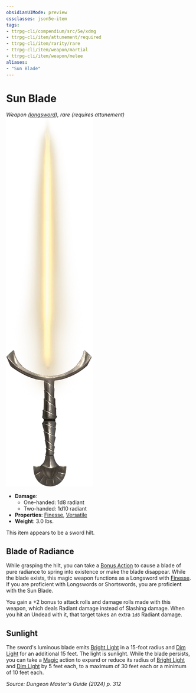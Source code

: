 ```yaml
---
obsidianUIMode: preview
cssclasses: json5e-item
tags:
- ttrpg-cli/compendium/src/5e/xdmg
- ttrpg-cli/item/attunement/required
- ttrpg-cli/item/rarity/rare
- ttrpg-cli/item/weapon/martial
- ttrpg-cli/item/weapon/melee
aliases: 
- "Sun Blade"
---
```

# Sun Blade
*Weapon ([longsword](Misc%20Files/CLI/compendium/items/longsword-xphb.md)), rare (requires attunement)*  
![](Misc%20Files/CLI/compendium/items/img/sun-blade.webp#right)

- **Damage**:
  - One-handed: 1d8 radiant
  - Two-handed: 1d10 radiant
- **Properties**: [Finesse](Misc%20Files/CLI/rules/item-properties.md#Finesse), [Versatile](Misc%20Files/CLI/rules/item-properties.md#Versatile)
- **Weight**: 3.0 lbs.

This item appears to be a sword hilt.

## Blade of Radiance

While grasping the hilt, you can take a [Bonus Action](Misc%20Files/CLI/rules/variant-rules/bonus-action-xphb.md) to cause a blade of pure radiance to spring into existence or make the blade disappear. While the blade exists, this magic weapon functions as a Longsword with [Finesse](Misc%20Files/CLI/rules/item-properties.md#Finesse). If you are proficient with Longswords or Shortswords, you are proficient with the Sun Blade.

You gain a +2 bonus to attack rolls and damage rolls made with this weapon, which deals Radiant damage instead of Slashing damage. When you hit an Undead with it, that target takes an extra `1d8` Radiant damage.

## Sunlight

The sword's luminous blade emits [Bright Light](Misc%20Files/CLI/rules/variant-rules/bright-light-xphb.md) in a 15-foot radius and [Dim Light](Misc%20Files/CLI/rules/variant-rules/dim-light-xphb.md) for an additional 15 feet. The light is sunlight. While the blade persists, you can take a [Magic](Misc%20Files/CLI/rules/actions.md#Magic) action to expand or reduce its radius of [Bright Light](Misc%20Files/CLI/rules/variant-rules/bright-light-xphb.md) and [Dim Light](Misc%20Files/CLI/rules/variant-rules/dim-light-xphb.md) by 5 feet each, to a maximum of 30 feet each or a minimum of 10 feet each.

*Source: Dungeon Master's Guide (2024) p. 312*